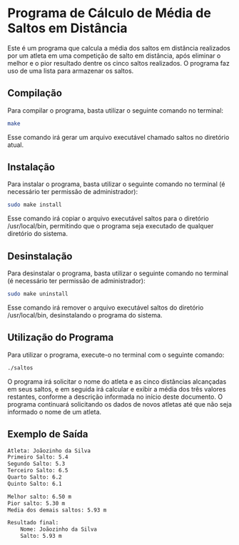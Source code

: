 # Programa de Cálculo de Média de Saltos em Distância
Este é um programa que calcula a média dos saltos em distância realizados por um atleta em uma competição de salto em distância, após eliminar o melhor e o pior resultado dentre os cinco saltos realizados. O programa faz uso de uma lista para armazenar os saltos.

## Compilação
Para compilar o programa, basta utilizar o seguinte comando no terminal:

``` bash
make
```
Esse comando irá gerar um arquivo executável chamado saltos no diretório atual.

## Instalação
Para instalar o programa, basta utilizar o seguinte comando no terminal (é necessário ter permissão de administrador):

``` bash
sudo make install
```

Esse comando irá copiar o arquivo executável saltos para o diretório /usr/local/bin, permitindo que o programa seja executado de qualquer diretório do sistema.

## Desinstalação
Para desinstalar o programa, basta utilizar o seguinte comando no terminal (é necessário ter permissão de administrador):

``` bash
sudo make uninstall
```
Esse comando irá remover o arquivo executável saltos do diretório /usr/local/bin, desinstalando o programa do sistema.

## Utilização do Programa
Para utilizar o programa, execute-o no terminal com o seguinte comando:

``` bash
./saltos
```
O programa irá solicitar o nome do atleta e as cinco distâncias alcançadas em seus saltos, e em seguida irá calcular e exibir a média dos três valores restantes, conforme a descrição informada no início deste documento. O programa continuará solicitando os dados de novos atletas até que não seja informado o nome de um atleta.

## Exemplo de Saída
``` bash
Atleta: Joãozinho da Silva
Primeiro Salto: 5.4
Segundo Salto: 5.3
Terceiro Salto: 6.5
Quarto Salto: 6.2
Quinto Salto: 6.1

Melhor salto: 6.50 m
Pior salto: 5.30 m
Media dos demais saltos: 5.93 m

Resultado final:
    Nome: Joãozinho da Silva
    Salto: 5.93 m
```